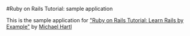 #Ruby on Rails Tutorial: sample application

This is the sample application for
["Ruby on Rails Tutorial: Learn Rails by Example"](http://railstutorial.org/)
by [Michael Hartl](http://michaelhartl.com/)